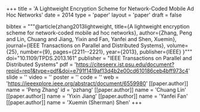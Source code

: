 +++
title = 'A Lightweight Encryption Scheme for Network-Coded Mobile Ad Hoc Networks'
date = 2014
type = 'paper'
layout = 'paper'
draft = false

bibtex = """@article{zhang2013lightweight,
  title={A lightweight encryption scheme for network-coded mobile ad hoc networks},
  author={Zhang, Peng and Lin, Chuang and Jiang, Yixin and Fan, Yanfei and Shen, Xuemin},
  journal={IEEE Transactions on Parallel and Distributed Systems},
  volume={25},
  number={9},
  pages={2211--2221},
  year={2013},
  publisher={IEEE}
}"""
doi="10.1109/TPDS.2013.161"
publisher = "IEEE Transactions on Parallel and Distributed Systems"
pdf = 'https://citeseerx.ist.psu.edu/document?repid=rep1&type=pdf&doi=e791f1419af13d4b2e00cd610186ceb4bff973c4'
slide = ''
video = ''
poster = ''
code = ''
web = 'https://ieeexplore.ieee.org/abstract/document/6559980'
[[paper.author]]
    name = 'Peng Zhang'
    id = 'pzhang'
[[paper.author]]
    name = 'Chuang Lin'
[[paper.author]]
    name = 'Yixin Jiang'
[[paper.author]]
    name = 'Yanfei Fan'
[[paper.author]]
    name = 'Xuemin (Sherman) Shen'
+++

